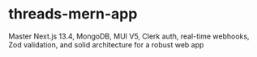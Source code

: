 # threads-mern-app
Master Next.js 13.4, MongoDB, MUI V5, Clerk auth, real-time webhooks, Zod validation, and solid architecture for a robust web app
